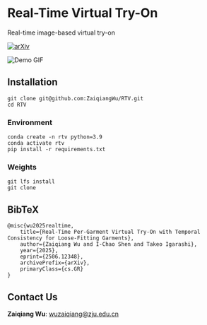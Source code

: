 # Real-Time Virtual Try-On
Real-time image-based virtual try-on

[![arXiv](https://img.shields.io/badge/arXiv-2506.12348-b31b1b.svg)](https://arxiv.org/abs/2506.12348)

![Demo GIF](assets/output.gif)

## Installation

```
git clone git@github.com:ZaiqiangWu/RTV.git
cd RTV
```

### Environment
```
conda create -n rtv python=3.9
conda activate rtv
pip install -r requirements.txt  
```

### Weights

```
git lfs install
git clone 
```
## BibTeX
```text
@misc{wu2025realtime,
    title={Real-Time Per-Garment Virtual Try-On with Temporal Consistency for Loose-Fitting Garments},
    author={Zaiqiang Wu and I-Chao Shen and Takeo Igarashi},
    year={2025},
    eprint={2506.12348},
    archivePrefix={arXiv},
    primaryClass={cs.GR}
}
```

## Contact Us
**Zaiqiang Wu**: [wuzaiqiang@zju.edu.cn](mailto:wuzaiqiang@zju.edu.cn) 